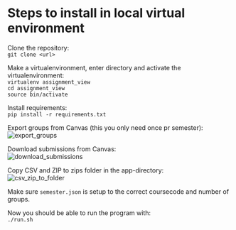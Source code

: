 # Steps to install in local virtual environment
Clone the repository:  
`git clone <url>`

Make a virtualenvironment, enter directory and activate the virtualenvironment:  
`virtualenv assignment_view`  
`cd assignment_view`  
`source bin/activate`  

Install requirements:  
`pip install -r requirements.txt`  

Export groups from Canvas (this you only need once pr semester):  
![export_groups](demo/export_groups.png)  

Download submissions from Canvas:  
![download_submissions](demo/download_submissions.png)  

Copy CSV and ZIP to zips folder in the app-directory:  
![csv_zip_to_folder](demo/csv_zip_to_folder.png)  

Make sure `semester.json` is setup to the correct coursecode and number of groups.  

Now you should be able to run the program with:  
`./run.sh`  

